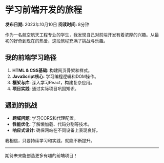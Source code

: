 # 学习前端开发的旅程

**发布日期:** 2023年10月10日
**阅读时间:** 8分钟

作为一名航空航天工程专业的学生，我发现自己对前端开发有着浓厚的兴趣。从最初的好奇到现在的热爱，这段旅程充满了挑战与乐趣。

## 我的前端学习路径

1.  **HTML & CSS基础**: 构建网页骨架和样式。
2.  **JavaScript核心**: 学习编程逻辑和DOM操作。
3.  **框架与库**: 深入学习React，构建复杂应用。
4.  **项目实践**: 通过实际项目巩固知识。

## 遇到的挑战

-   **跨域问题**: 学习CORS和代理配置。
-   **性能优化**: 了解懒加载、代码分割等技术。
-   **响应式设计**: 确保网站在不同设备上表现良好。

我相信，只要持续学习和实践，就能不断提升。

--- 

期待未来能创造更多有趣的前端项目！
